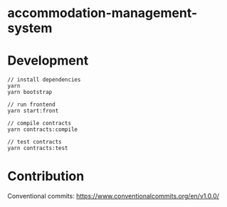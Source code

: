 # accommodation-management-system

# Development
```
// install dependencies
yarn
yarn bootstrap
```

```
// run frontend
yarn start:front
```

```
// compile contracts
yarn contracts:compile
```

```
// test contracts
yarn contracts:test
```

# Contribution
Conventional commits: https://www.conventionalcommits.org/en/v1.0.0/
